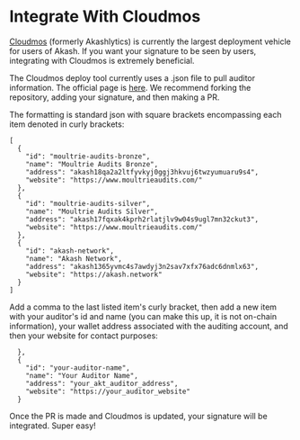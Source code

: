 # Integrate With Cloudmos

[Cloudmos](https://cloudmos.io/) (formerly Akashlytics) is currently the largest deployment vehicle for users of Akash. If you want your signature to be seen by users, integrating with Cloudmos is extremely beneficial.&#x20;

The Cloudmos deploy tool currently uses a .json file to pull auditor information. The official page is [here](https://github.com/maxmaxlabs/cloudmos-deploy/blob/master/auditors.json). We recommend forking the repository, adding your signature, and then making a PR.

The formatting is standard json with square brackets encompassing each item denoted in curly brackets:

```
[ 
  { 
    "id": "moultrie-audits-bronze", 
    "name": "Moultrie Audits Bronze", 
    "address": "akash18qa2a2ltfyvkyj0ggj3hkvuj6twzyumuaru9s4", 
    "website": "https://www.moultrieaudits.com/" 
  }, 
  { 
    "id": "moultrie-audits-silver", 
    "name": "Moultrie Audits Silver", 
    "address": "akash17fqxak4kprh2rlatjlv9w04s9ugl7mn32ckut3", 
    "website": "https://www.moultrieaudits.com/" 
  }, 
  { 
    "id": "akash-network",
    "name": "Akash Network", 
    "address": "akash1365yvmc4s7awdyj3n2sav7xfx76adc6dnmlx63",
    "website": "https://akash.network" 
  }
] 
```

Add a comma to the last listed item's curly bracket, then add a new item with your auditor's id and name (you can make this up, it is not on-chain information), your wallet address associated with the auditing account, and then your website for contact purposes:

```
  },
  { 
    "id": "your-auditor-name",
    "name": "Your Auditor Name", 
    "address": "your_akt_auditor_address",
    "website": "https://your_auditor_website" 
  }
```

Once the PR is made and Cloudmos is updated, your signature will be integrated. Super easy!
